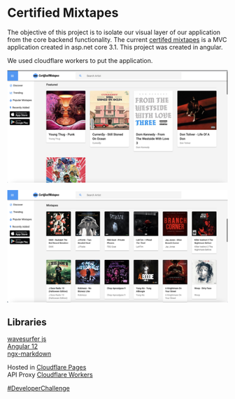 # Certified Mixtapes

The objective of this project is to isolate our visual layer of our application from the core backend functionality. The current [certifed mixtapes]() is a MVC application created in asp.net core 3.1. This project was created in angular.

We used cloudflare workers to put the application.

![homepage feat](ctmz-images/feat.png)

![homepage mixtapes](ctmz-images/mixtapes.png)

## Libraries

[wavesurfer js](https://wavesurfer-js.org/)<br>
[Angular 12](https://angular.io/)<br>
[ngx-markdown](https://www.npmjs.com/package/ngx-markdown)

Hosted in [Cloudflare Pages](https://pages.cloudflare.com/)<br>
API Proxy [Cloudflare Workers](https://workers.cloudflare.com/)


[#DeveloperChallenge](https://twitter.com/hashtag/developerchallenge)
